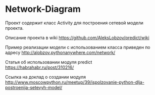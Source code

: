 # Network-Diagram

Проект содержит класс Activity для построения сетевой модели проекта.

Описание проекта в wiki https://github.com/AleksLobzov/predict/wiki

Пример реализации модели с использованием класса приведен по адресу http://alobzov.pythonanywhere.com/network/

Статья об использовании модуля predict https://habrahabr.ru/post/310216/

Ссылка на доклад о создании модуля http://www.moscowpython.ru/meetup/39/ispolzovanie-python-dlja-postroenija-setevyh-model/
